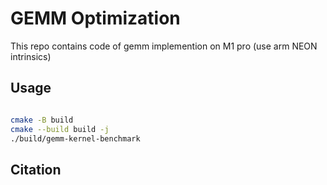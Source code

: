 # GEMM Optimization

This repo contains code of gemm implemention on M1 pro (use arm NEON intrinsics)

## Usage

```bash

cmake -B build
cmake --build build -j
./build/gemm-kernel-benchmark
```



## Citation
